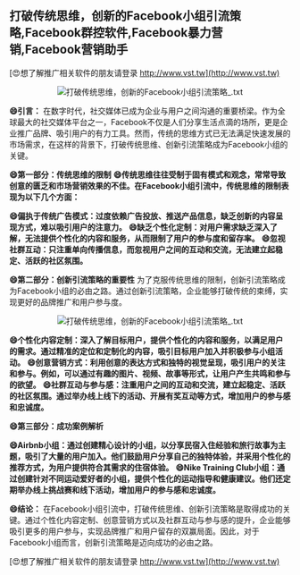 ## **打破传统思维，创新的Facebook小组引流策略,Facebook群控软件,Facebook暴力营销,Facebook营销助手**

[😍想了解推广相关软件的朋友请登录 http://www.vst.tw](http://www.vst.tw)

 <center><img src="https://vst.tw/MP4/tuiguang/png/6.png" alt="打破传统思维，创新的Facebook小组引流策略_.txt"></center>

**😄引言：**
在数字时代，社交媒体已成为企业与用户之间沟通的重要桥梁。作为全球最大的社交媒体平台之一，Facebook不仅是人们分享生活点滴的场所，更是企业推广品牌、吸引用户的有力工具。然而，传统的思维方式已无法满足快速发展的市场需求，在这样的背景下，打破传统思维、创新引流策略成为Facebook小组的关键。

**😄第一部分：传统思维的限制**
**😄传统思维往往受制于固有模式和观念，常常导致创意的匮乏和市场营销效果的不佳。在Facebook小组引流中，传统思维的限制表现为以下几个方面：**

**😄偏执于传统广告模式：过度依赖广告投放、推送产品信息，缺乏创新的内容呈现方式，难以吸引用户的注意力。**
**😄缺乏个性化定制：对用户需求缺乏深入了解，无法提供个性化的内容和服务，从而限制了用户的参与度和留存率。**
**😄忽视社群互动：只注重单向传播信息，而忽视用户之间的互动和交流，无法建立起稳定、活跃的社区氛围。**

**😄第二部分：创新引流策略的重要性**
为了克服传统思维的限制，创新引流策略成为Facebook小组的必由之路。通过创新引流策略，企业能够打破传统的束缚，实现更好的品牌推广和用户参与度。

 <center><img src="https://vst.tw/MP4/tuiguang/png/8.png" alt="打破传统思维，创新的Facebook小组引流策略_.txt"></center>

**😄个性化内容定制：深入了解目标用户，提供个性化的内容和服务，以满足用户的需求。通过精准的定位和定制化的内容，吸引目标用户加入并积极参与小组活动。**
**😄创意营销方式：利用创意的表达方式和独特的视觉呈现，吸引用户的关注和参与。例如，可以通过有趣的图片、视频、故事等形式，让用户产生共鸣和参与的欲望。**
**😄社群互动与参与感：注重用户之间的互动和交流，建立起稳定、活跃的社区氛围。通过举办线上线下的活动、开展有奖互动等方式，增加用户的参与感和忠诚度。**

**😄第三部分：成功案例解析**

**😄Airbnb小组：通过创建精心设计的小组，以分享民宿入住经验和旅行故事为主题，吸引了大量的用户加入。他们鼓励用户分享自己的独特体验，并采用个性化的推荐方式，为用户提供符合其需求的住宿体验。**
**😄Nike Training Club小组：通过创建针对不同运动爱好者的小组，提供个性化的运动指导和健康建议。他们还定期举办线上挑战赛和线下活动，增加用户的参与感和忠诚度。**

**😄结论：**
在Facebook小组引流中，打破传统思维、创新引流策略是取得成功的关键。通过个性化内容定制、创意营销方式以及社群互动与参与感的提升，企业能够吸引更多的用户参与，实现品牌推广和用户留存的双赢局面。因此，对于Facebook小组而言，创新引流策略是迈向成功的必由之路。

[😍想了解推广相关软件的朋友请登录 http://www.vst.tw](http://www.vst.tw)



